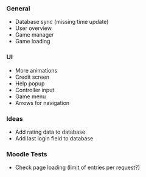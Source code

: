 ### General
- Database sync (missing time update)
- User overview
- Game manager
- Game loading

### UI
- More animations
- Credit screen
- Help popup
- Controller input
- Game menu
- Arrows for navigation

### Ideas
- Add rating data to database
- Add last login field to database

### Moodle Tests
- Check page loading (limit of entries per request?)
